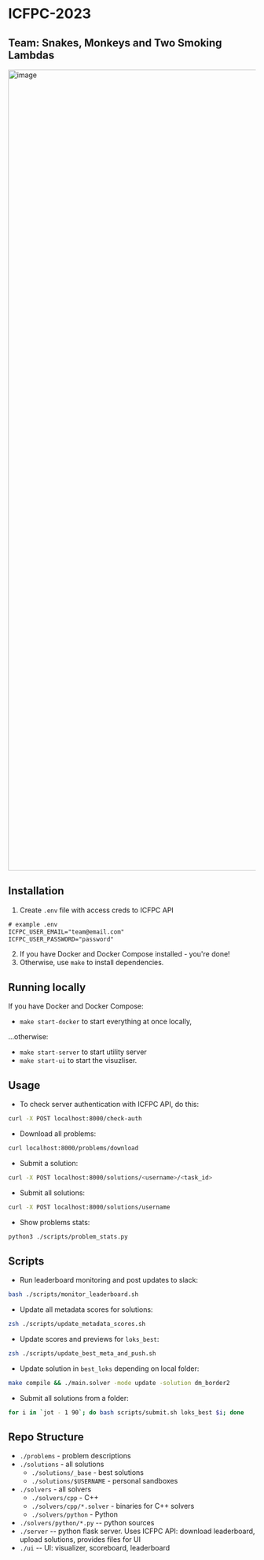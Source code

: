 # ICFPC-2023

## Team: Snakes, Monkeys and Two Smoking Lambdas

<img width="1626" alt="image" src="https://github.com/pankdm/icfpc-2023/assets/3831006/67477c55-8404-4ac3-a5a3-640e825eaecf">

## Installation

1. Create `.env` file with access creds to ICFPC API

```txt
# example .env
ICFPC_USER_EMAIL="team@email.com"
ICFPC_USER_PASSWORD="password"
```

2. If you have Docker and Docker Compose installed - you're done!
3. Otherwise, use `make` to install dependencies.

## Running locally

If you have Docker and Docker Compose:

- `make start-docker` to start everything at once locally,

...otherwise:

- `make start-server` to start utility server
- `make start-ui` to start the visuzliser.

## Usage

- To check server authentication with ICFPC API, do this:

```bash
curl -X POST localhost:8000/check-auth
```

- Download all problems:

```bash
curl localhost:8000/problems/download
```

- Submit a solution:

```bash
curl -X POST localhost:8000/solutions/<username>/<task_id>
```

- Submit all solutions:

```bash
curl -X POST localhost:8000/solutions/username
```

- Show problems stats:

```bash
python3 ./scripts/problem_stats.py
```

## Scripts

- Run leaderboard monitoring and post updates to slack:

```bash
bash ./scripts/monitor_leaderboard.sh
```

- Update all metadata scores for solutions:

```bash
zsh ./scripts/update_metadata_scores.sh
```

- Update scores and previews for `loks_best`:

```bash
zsh ./scripts/update_best_meta_and_push.sh
```

- Update solution in `best_loks` depending on local folder:

```bash
make compile && ./main.solver -mode update -solution dm_border2
```

- Submit all solutions from a folder:

```bash
for i in `jot - 1 90`; do bash scripts/submit.sh loks_best $i; done
```

## Repo Structure

- `./problems` - problem descriptions
- `./solutions` - all solutions
  - `./solutions/_base` - best solutions
  - `./solutions/$USERNAME` - personal sandboxes
- `./solvers` - all solvers
  - `./solvers/cpp` - C++
  - `./solvers/cpp/*.solver` - binaries for C++ solvers
  - `./solvers/python` - Python
- `./solvers/python/*.py` -- python sources
- `./server` -- python flask server. Uses ICFPC API: download leaderboard, upload solutions, provides files for UI
- `./ui` -- UI: visualizer, scoreboard, leaderboard
